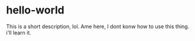 # hello-world
This is a short description, lol.
Ame here, I dont konw how to use this thing.
i'll learn it.
